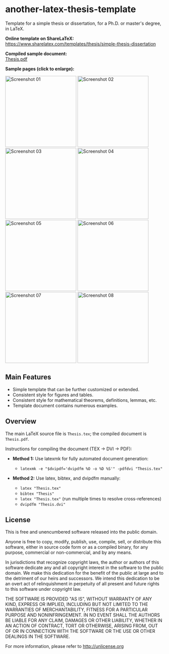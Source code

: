 another-latex-thesis-template
=============================

Template for a simple thesis or dissertation, for a Ph.D. or master's degree, in LaTeX.

**Online template on ShareLaTeX:**<br>
<https://www.sharelatex.com/templates/thesis/simple-thesis-dissertation>

**Compiled sample document:**<br>
[Thesis.pdf](https://raw.githubusercontent.com/zachscrivena/another-latex-thesis-template/master/Thesis.pdf)

**Sample pages (click to enlarge):**

<img height="225" src="https://raw.githubusercontent.com/zachscrivena/another-latex-thesis-template/master/Miscellaneous/Screenshot-01.png" alt="Screenshot 01">
<img height="225" src="https://raw.githubusercontent.com/zachscrivena/another-latex-thesis-template/master/Miscellaneous/Screenshot-02.png" alt="Screenshot 02">
<img height="225" src="https://raw.githubusercontent.com/zachscrivena/another-latex-thesis-template/master/Miscellaneous/Screenshot-03.png" alt="Screenshot 03">
<img height="225" src="https://raw.githubusercontent.com/zachscrivena/another-latex-thesis-template/master/Miscellaneous/Screenshot-04.png" alt="Screenshot 04">
<img height="225" src="https://raw.githubusercontent.com/zachscrivena/another-latex-thesis-template/master/Miscellaneous/Screenshot-05.png" alt="Screenshot 05">
<img height="225" src="https://raw.githubusercontent.com/zachscrivena/another-latex-thesis-template/master/Miscellaneous/Screenshot-06.png" alt="Screenshot 06">
<img height="225" src="https://raw.githubusercontent.com/zachscrivena/another-latex-thesis-template/master/Miscellaneous/Screenshot-07.png" alt="Screenshot 07">
<img height="225" src="https://raw.githubusercontent.com/zachscrivena/another-latex-thesis-template/master/Miscellaneous/Screenshot-08.png" alt="Screenshot 08">

## Main Features

- Simple template that can be further customized or extended.
- Consistent style for figures and tables.
- Consistent style for mathematical theorems, definitions, lemmas, etc.
- Template document contains numerous examples.

## Overview

The main LaTeX source file is `Thesis.tex`; the compiled document is `Thesis.pdf`.

Instructions for compiling the document (TEX &rarr; DVI &rarr; PDF):

- **Method 1:** Use latexmk for fully automated document generation:
	- `latexmk -e "$dvipdf='dvipdfm %O -o %D %S'" -pdfdvi "Thesis.tex"`

- **Method 2:** Use latex, bibtex, and dvipdfm manually:
	- `latex "Thesis.tex"`
	- `bibtex "Thesis"`
	- `latex "Thesis.tex"` (run multiple times to resolve cross-references)
	- `dvipdfm "Thesis.dvi"`

## License

This is free and unencumbered software released into the public domain.

Anyone is free to copy, modify, publish, use, compile, sell, or distribute this software, either in source code form or as a compiled binary, for any purpose, commercial or non-commercial, and by any means.

In jurisdictions that recognize copyright laws, the author or authors of this software dedicate any and all copyright interest in the software to the public domain. We make this dedication for the benefit of the public at large and to the detriment of our heirs and successors. We intend this dedication to be an overt act of relinquishment in perpetuity of all present and future rights to this software under copyright law.

THE SOFTWARE IS PROVIDED "AS IS", WITHOUT WARRANTY OF ANY KIND, EXPRESS OR IMPLIED, INCLUDING BUT NOT LIMITED TO THE WARRANTIES OF MERCHANTABILITY, FITNESS FOR A PARTICULAR PURPOSE AND NONINFRINGEMENT. IN NO EVENT SHALL THE AUTHORS BE LIABLE FOR ANY CLAIM, DAMAGES OR OTHER LIABILITY, WHETHER IN AN ACTION OF CONTRACT, TORT OR OTHERWISE, ARISING FROM, OUT OF OR IN CONNECTION WITH THE SOFTWARE OR THE USE OR OTHER DEALINGS IN THE SOFTWARE.

For more information, please refer to <http://unlicense.org>

